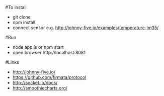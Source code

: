 #To install
- git clone
- npm install
- connect sensor e.g. http://johnny-five.io/examples/temperature-lm35/

#Run
- node app.js or npm start
- open browser http://localhost:8081

#Links
- http://johnny-five.io/
- https://github.com/firmata/protocol
- http://socket.io/docs/
- http://smoothiecharts.org/

